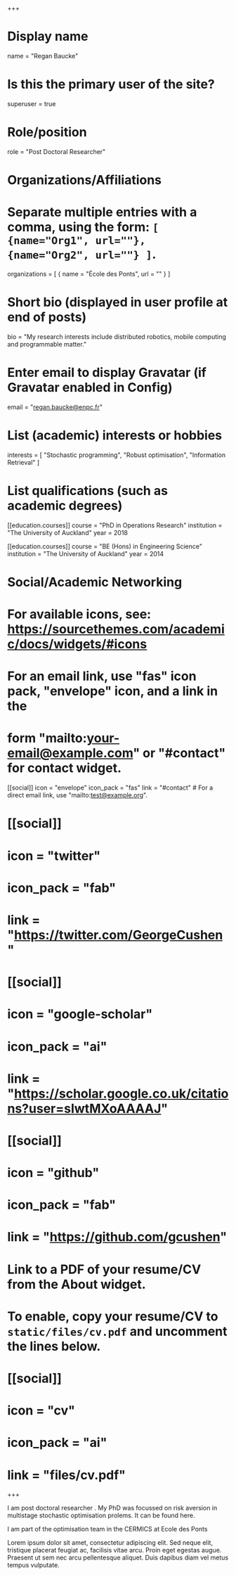 +++
# Display name
name = "Regan Baucke"

# Is this the primary user of the site?
superuser = true

# Role/position
role = "Post Doctoral Researcher"

# Organizations/Affiliations
#   Separate multiple entries with a comma, using the form: `[ {name="Org1", url=""}, {name="Org2", url=""} ]`.
organizations = [ { name = "École des Ponts", url = "" } ]

# Short bio (displayed in user profile at end of posts)
bio = "My research interests include distributed robotics, mobile computing and programmable matter."

# Enter email to display Gravatar (if Gravatar enabled in Config)
email = "regan.baucke@enpc.fr"

# List (academic) interests or hobbies
interests = [
  "Stochastic programming",
  "Robust optimisation",
  "Information Retrieval"
]

# List qualifications (such as academic degrees)
[[education.courses]]
  course = "PhD in Operations Research"
  institution = "The University of Auckland"
  year = 2018

[[education.courses]]
  course = "BE (Hons) in Engineering Science"
  institution = "The University of Auckland"
  year = 2014

# Social/Academic Networking
# For available icons, see: https://sourcethemes.com/academic/docs/widgets/#icons
#   For an email link, use "fas" icon pack, "envelope" icon, and a link in the
#   form "mailto:your-email@example.com" or "#contact" for contact widget.

[[social]]
  icon = "envelope"
  icon_pack = "fas"
  link = "#contact"  # For a direct email link, use "mailto:test@example.org".

# [[social]]
  # icon = "twitter"
  # icon_pack = "fab"
  # link = "https://twitter.com/GeorgeCushen"

# [[social]]
  # icon = "google-scholar"
  # icon_pack = "ai"
  # link = "https://scholar.google.co.uk/citations?user=sIwtMXoAAAAJ"

# [[social]]
  # icon = "github"
  # icon_pack = "fab"
  # link = "https://github.com/gcushen"

# Link to a PDF of your resume/CV from the About widget.
# To enable, copy your resume/CV to `static/files/cv.pdf` and uncomment the lines below.
# [[social]]
#   icon = "cv"
#   icon_pack = "ai"
#   link = "files/cv.pdf"

+++

I am post doctoral researcher . My PhD was focussed on risk aversion 
in multistage stochastic optimisation prolems. It can be found here.

I am part of the optimisation team in the CERMICS at Ecole des Ponts


Lorem ipsum dolor sit amet, consectetur adipiscing elit. Sed neque elit, tristique placerat feugiat ac, facilisis vitae arcu. Proin eget egestas augue. Praesent ut sem nec arcu pellentesque aliquet. Duis dapibus diam vel metus tempus vulputate. 
